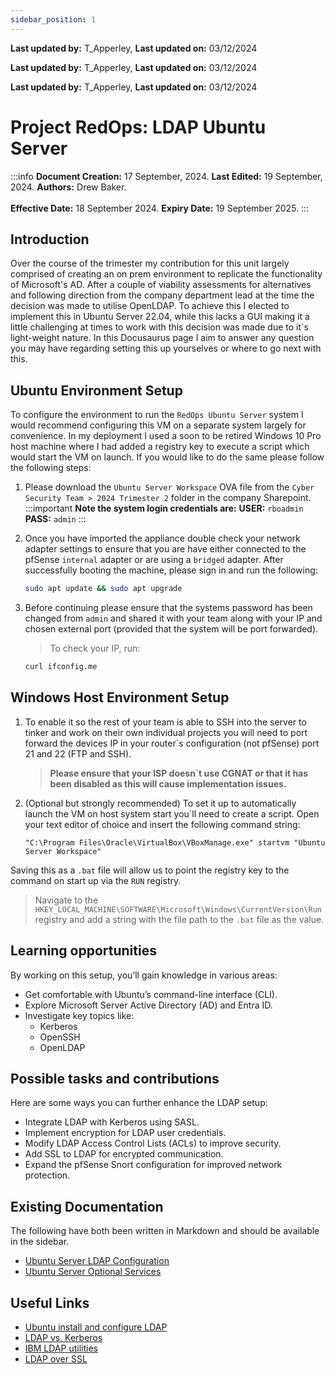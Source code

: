 ```yaml
---
sidebar_position: 1
---
```


**Last updated by:** T_Apperley, **Last updated on:** 03/12/2024


**Last updated by:** T_Apperley, **Last updated on:** 03/12/2024


**Last updated by:** T_Apperley, **Last updated on:** 03/12/2024


# Project RedOps: LDAP Ubuntu Server 

:::info
**Document Creation:** 17 September, 2024. **Last Edited:** 19 September, 2024. **Authors:** Drew Baker.
<br></br>**Effective Date:** 18 September 2024. **Expiry Date:** 19 September 2025.
:::

## Introduction
Over the course of the trimester my contribution for this unit largely comprised of creating an on prem environment to replicate the functionality of Microsoft's AD. After a couple of viability assessments for alternatives and following direction from the company department lead at the time the decision was made to utilise OpenLDAP. To achieve this I elected to implement this in Ubuntu Server 22.04, while this lacks a GUI making it a little challenging at times to work with this decision was made due to it`s light-weight nature. In this Docusaurus page I aim to answer any question you may have regarding setting this up yourselves or where to go next with this.

## Ubuntu Environment Setup
To configure the environment to run the `RedOps Ubuntu Server` system I would recommend configuring this VM on a separate system largely for convenience. In my deployment I used a soon to be retired Windows 10 Pro host machine where I had added a registry key to execute a script which would start the VM on launch. If you would like to do the same please follow the following steps:

1. Please download the `Ubuntu Server Workspace` OVA file from the `Cyber Security Team > 2024 Trimester 2` folder in the company Sharepoint. 
    :::important
    **Note the system login credentials are:**
    **USER:** `rboadmin`
    **PASS:** `admin`
    :::

3. Once you have imported the appliance double check your network adapter settings to ensure that you are have either connected to the pfSense `internal` adapter or are using a `bridged` adapter. After successfully booting the machine, please sign in and run the following:
    ```bash
    sudo apt update && sudo apt upgrade
    ```

4. Before continuing please ensure that the systems password has been changed from `admin` and shared it with your team along with your IP and chosen external port (provided that the system will be port forwarded).
    > To check your IP, run:  
   ```bash
   curl ifconfig.me
   ```

## Windows Host Environment Setup
1. To enable it so the rest of your team is able to SSH into the server to tinker and work on their own individual projects you will need to port forward the devices IP in your router`s configuration (not pfSense) port 21 and 22 (FTP and SSH). 
    > **Please ensure that your ISP doesn`t use CGNAT or that it has been disabled as this will cause implementation issues.**

2. (Optional but strongly recommended) To set it up to automatically launch the VM on host system start you`ll need to create a script. Open your text editor of choice and insert the following command string:
    ```
    "C:\Program Files\Oracle\VirtualBox\VBoxManage.exe" startvm "Ubuntu Server Workspace"
    ```
Saving this as a `.bat` file will allow us to point the registry key to the command on start up via the `RUN` registry.
> Navigate to the `HKEY_LOCAL_MACHINE\SOFTWARE\Microsoft\Windows\CurrentVersion\Run` registry and add a string with the file path to the `.bat` file as the value.

## Learning opportunities
By working on this setup, you’ll gain knowledge in various areas:
- Get comfortable with Ubuntu’s command-line interface (CLI).
- Explore Microsoft Server Active Directory (AD) and Entra ID.
- Investigate key topics like:
  - Kerberos
  - OpenSSH
  - OpenLDAP

## Possible tasks and contributions
Here are some ways you can further enhance the LDAP setup:
- Integrate LDAP with Kerberos using SASL.
- Implement encryption for LDAP user credentials.
- Modify LDAP Access Control Lists (ACLs) to improve security.
- Add SSL to LDAP for encrypted communication.
- Expand the pfSense Snort configuration for improved network protection.

## Existing Documentation
The following have both been written in Markdown and should be available in the sidebar.
- [Ubuntu Server LDAP Configuration](https://redback-operations.github.io/redback-documentation/docs/cybersecurity/Ubuntu%20Server/LDAP%20Configuration)
- [Ubuntu Server Optional Services](https://redback-operations.github.io/redback-documentation/docs/cybersecurity/Ubuntu%20Server/Optional%20Services)

## Useful Links
- [Ubuntu install and configure LDAP](https://ubuntu.com/server/docs/install-and-configure-ldap)
- [LDAP vs. Kerberos](https://www.geeksforgeeks.org/difference-between-ldap-and-kerberos/)
- [IBM LDAP utilities](https://www.ibm.com/docs/en/zos/2.5.0?topic=utilities-ldapmodify-ldapadd)
- [LDAP over SSL](https://www.server-world.info/en/note?os=Ubuntu_22.04&p=openldap&f=4)

